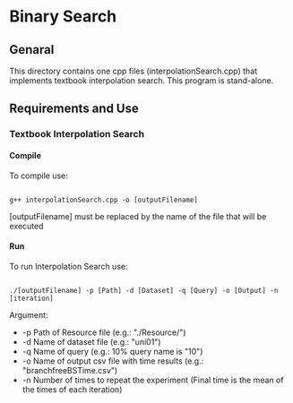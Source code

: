 # Binary Search

## Genaral 
This directory contains one cpp files (interpolationSearch.cpp) that implements textbook interpolation search. This program is stand-alone. 
## Requirements and Use

### Textbook Interpolation Search

####

#### Compile

To compile use:

```Shell

g++ interpolationSearch.cpp -o [outputFilename]

```

[outputFilename] must be replaced by the name of the file that will be executed

#### Run

To run Interpolation Search use:

```Shell

./[outputFilename] -p [Path] -d [Dataset] -q [Query] -o [Output] -n [iteration]

```

Argument:
* -p Path of Resource file (e.g.: "./Resource/")  
* -d Name of dataset file (e.g.: "uni01")  
* -q Name of query (e.g.: 10% query name is "10")  
* -o Name of output csv file with time results (e.g.: "branchfreeBSTime.csv")
* -n Number of times to repeat the experiment (Final time is the mean of the times of each iteration) 
